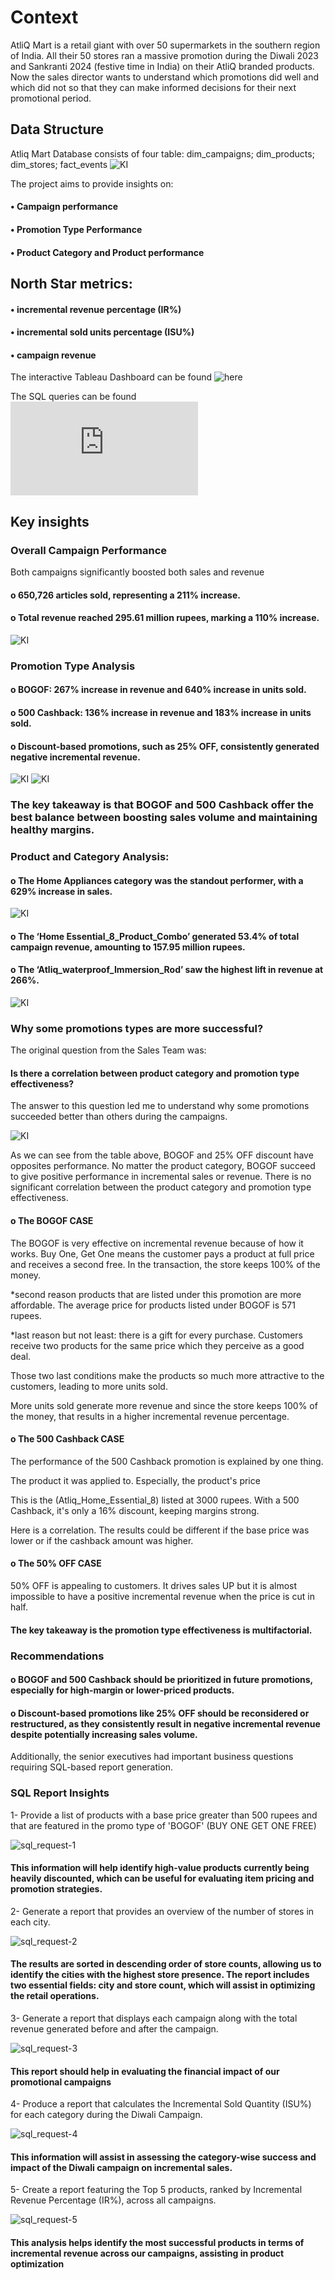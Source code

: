  # Context

AtliQ Mart is a retail giant with over 50 supermarkets in the southern region of India. All their 50 stores ran a massive promotion during the Diwali 2023 and Sankranti 2024 (festive time in India) on their AtliQ branded products. Now the sales director wants to understand which promotions did well and which did not so that they can make informed decisions for their next promotional period.

## Data Structure
Atliq Mart Database consists of four table: dim_campaigns; dim_products; dim_stores; fact_events
![KI](Read_me_images/database_erd.png)

The project aims to provide insights on: 

#### • Campaign performance
#### • Promotion Type Performance
#### • Product Category and Product performance

## North Star metrics: 

#### • incremental revenue percentage (IR%)

#### • incremental sold units percentage (ISU%)

#### • campaign revenue

The interactive Tableau Dashboard can be found ![here](https://public.tableau.com/views/RC9SalesPromotionsAnalysis/RC9SalesPromotionsAnalysis?:language=fr-FR&:sid=&:redirect=auth&:display_count=n&:origin=viz_share_link)

The SQL queries can be found ![here](https://github.com/Madiba-Tessi/Retail-Campaign-Performance-Analysis-Insights-from-AtliQ-Mart-s-Festive-Promotions/blob/main/SQL_Queries_Resume_Project9.sql)


## Key insights

### Overall Campaign Performance

Both campaigns significantly boosted both sales and revenue   
 
#### o	650,726 articles sold, representing a 211% increase.
#### o	Total revenue reached 295.61 million rupees, marking a 110% increase.

![KI](Read_me_images/dashboard_header.png)

### Promotion Type Analysis

#### o	BOGOF: 267% increase in revenue and 640% increase in units sold.
#### o	500 Cashback: 136% increase in revenue and 183% increase in units sold.
#### o	Discount-based promotions, such as 25% OFF, consistently generated negative incremental revenue.

![KI](Read_me_images/IR_by_Promotion_Type.png)                                                   ![KI](Read_me_images/ISU_by_Promotion_Type.png)

### The key takeaway is that BOGOF and 500 Cashback offer the best balance between boosting sales volume and maintaining healthy margins.

### Product and Category Analysis:

#### o	The Home Appliances category was the standout performer, with a 629% increase in sales.

![KI](Read_me_images/ISU_by_Product_Category.png)

#### o	The ‘Home Essential_8_Product_Combo’ generated 53.4% of total campaign revenue, amounting to 157.95 million rupees.
#### o	The ‘Atliq_waterproof_Immersion_Rod’ saw the highest lift in revenue at 266%.

![KI](Read_me_images/IR_performance_by_products.png)

### Why some promotions types are more successful?
The original question from the Sales Team was: 
#### Is there a correlation between product category and promotion type effectiveness?

The answer to this question led me to understand why some promotions succeeded better than others during the campaigns.

![KI](Read_me_images/table.png)

As we can see from the table above, BOGOF and 25% OFF discount have opposites performance. No matter the product category, BOGOF succeed to give positive performance in incremental sales or revenue. 
There is no significant correlation between the product category and promotion type effectiveness. 

#### o	The BOGOF CASE
The BOGOF is very effective on incremental revenue because of how it works. Buy One, Get One means the customer pays a product at full price and receives a second free. In the transaction, the store keeps 100% of the money. 

*second reason
 products that are listed under this promotion are more affordable. The average price for products listed under BOGOF is 571 rupees. 
 
*last reason but not least: there is a gift for every purchase. Customers receive two products for the same price which they perceive as a good deal.

Those two last conditions make the products so much more attractive to the customers, leading to more units sold. 

More units sold generate more revenue and since the store keeps  100% of the money, that results in a higher incremental revenue percentage.  


#### o	The 500 Cashback CASE

The performance of the 500 Cashback promotion is explained by one thing.

The product it was applied to. Especially, the product's price
 
This is the (Atliq_Home_Essential_8) listed at 3000 rupees. 
With a 500 Cashback, it's only a 16% discount, keeping margins strong.

Here is a correlation. The results could be different if the base price was lower or if the cashback amount was higher. 

#### o	The 50% OFF CASE

50% OFF is appealing to customers. It drives sales UP but it is almost impossible to have a positive incremental revenue when the price is cut in half.

#### The key takeaway is the promotion type effectiveness is multifactorial. 

### Recommendations 

#### o	BOGOF and 500 Cashback should be prioritized in future promotions, especially for high-margin or lower-priced products.
#### o	Discount-based promotions like 25% OFF should be reconsidered or restructured, as they consistently result in negative incremental revenue despite potentially increasing sales volume.
















Additionally, the senior executives had important business questions requiring SQL-based report generation.

### SQL Report Insights 

1-	Provide a list of products with a base price greater than 500 rupees and that are featured in the promo type of 'BOGOF' (BUY ONE GET ONE FREE)

![sql_request-1](Read_me_images/sql_request-1.png)

#### This information will help identify high-value products currently being heavily discounted, which can be useful for evaluating item pricing and promotion strategies.

2-	Generate a report that provides an overview of the number of stores in each city.

![sql_request-2](Read_me_images/sql_request-2.png)

#### The results are sorted in descending order of store counts, allowing us to identify the cities with the highest store presence. The report includes two essential fields: city and store count, which will assist in optimizing the retail operations.

3-	Generate a report that displays each campaign along with the total revenue generated before and after the campaign.

![sql_request-3](Read_me_images/sql_request-3.png)
 
#### This report should help in evaluating the financial impact of our promotional campaigns

4-	 Produce a report that calculates the Incremental Sold Quantity (ISU%)  for each category during the Diwali Campaign.

![sql_request-4](Read_me_images/sql_request-4.png)

#### This information will assist in assessing the category-wise success and impact of the Diwali campaign on incremental sales.

5-	Create a report featuring the Top 5 products, ranked by Incremental Revenue Percentage (IR%), across all campaigns.

![sql_request-5](Read_me_images/sql_request-5.png)

#### This analysis helps identify the most successful products in terms of incremental revenue across our campaigns, assisting in product optimization
